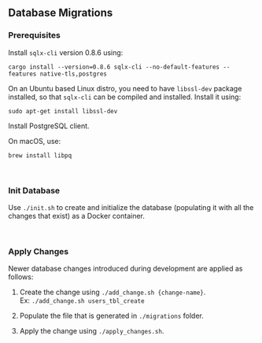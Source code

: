 ## Database Migrations

### Prerequisites

Install `sqlx-cli` version 0.8.6 using:

```shell
cargo install --version=0.8.6 sqlx-cli --no-default-features --features native-tls,postgres
```

On an Ubuntu based Linux distro, you need to have `libssl-dev` package installed,
so that `sqlx-cli` can be compiled and installed. Install it using:

```shell
sudo apt-get install libssl-dev
```

Install PostgreSQL client.

On macOS, use:

```shell
brew install libpq
```

<br/>

### Init Database

Use `./init.sh` to create and initialize the database (populating it with all the changes that exist) as a Docker container.

<br/>

### Apply Changes

Newer database changes introduced during development are applied as follows:

1. Create the change using `./add_change.sh {change-name}`.<br/>
   Ex: `./add_change.sh users_tbl_create`

2. Populate the file that is generated in `./migrations` folder.<br/>

3. Apply the change using `./apply_changes.sh`.
